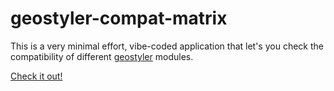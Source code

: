 # geostyler-compat-matrix

This is a very minimal effort, vibe-coded application that let's you check the compatibility of different [geostyler](https://github.com/geostyler) modules.

[Check it out!](https://ocruze.github.io/geostyler-compat-matrix/)

